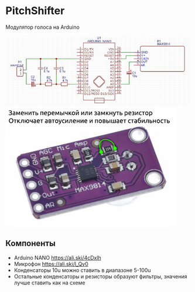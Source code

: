 # PitchShifter
 Модулятор голоса на Arduino

![Scheme](/scheme.jpg)
![Hack](/hack.jpg)

## Компоненты
- Arduino NANO https://ali.ski/4cDxlh
- Микрофон https://ali.ski/l_Qv0
- Конденсаторы 10u можно ставить в диапазоне 5-100u
- Остальные конденсаторы и резисторы образуют фильтры, значения лучше ставить как на схеме